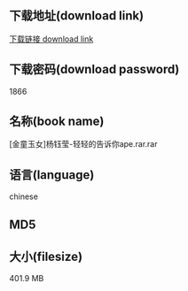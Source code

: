 ## 下载地址(download link)
[下载链接 download link](https://tutu365.netlify.app/?s=%5B%E9%87%91%E7%AB%A5%E7%8E%89%E5%A5%B3%5D%E6%9D%A8%E9%92%B0%E8%8E%B9-%E8%BD%BB%E8%BD%BB%E7%9A%84%E5%91%8A%E8%AF%89%E4%BD%A0ape.rar)

## 下载密码(download password)
1866

## 名称(book name)
[金童玉女]杨钰莹-轻轻的告诉你ape.rar.rar

## 语言(language)
chinese

## MD5


## 大小(filesize)
401.9 MB
